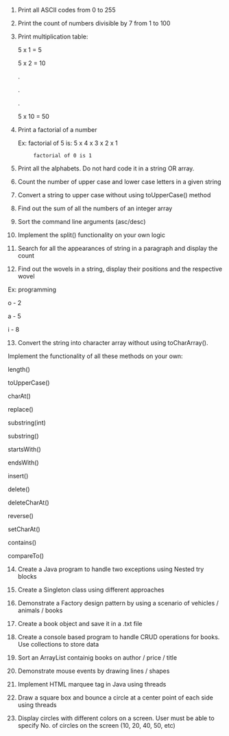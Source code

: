 1. Print all ASCII codes from 0 to 255



2. Print the count of numbers divisible by 7 from 1 to 100



3. Print multiplication table:

	5 x 1 = 5

	5 x 2 = 10

	.

	.

	.

	5 x 10 = 50



4. Print a factorial of a number

	Ex: factorial of 5 is: 5 x 4 x 3 x 2 x 1

			factorial of 0 is 1



5. Print all the alphabets. Do not hard code it in a string OR array.



6. Count the number of upper case and lower case letters in a given string



7. Convert a string to upper case without using toUpperCase() method



8. Find out the sum of all the numbers of an integer array



9. Sort the command line arguments (asc/desc)



10. Implement the split() functionality on your own logic



11. Search for all the appearances of string in a paragraph and display the count



12. Find out the wovels in a string, display their positions and the respective wovel



Ex: programming

o - 2

a - 5

i - 8



13. Convert the string into character array without using toCharArray().



Implement the functionality of all these methods on your own:



length()

toUpperCase()

charAt()

replace()

substring(int)

substring()

startsWith()

endsWith()

insert()

delete()

deleteCharAt()

reverse()

setCharAt()

contains()

compareTo()



14. Create a Java program to handle two exceptions using Nested try blocks



15. Create a Singleton class using different approaches



16. Demonstrate a Factory design pattern by using a scenario of vehicles / animals / books



17. Create a book object and save it in a .txt file



18. Create a console based program to handle CRUD operations for books. Use collections to store data



19. Sort an ArrayList containig books on author / price / title



20. Demonstrate mouse events by drawing lines / shapes



21. Implement HTML marquee tag in Java using threads



22. Draw a square box and bounce a circle at a center point of each side using threads



23. Display circles with different colors on a screen. User must be able to specify No. of circles on the screen (10, 20, 40, 50, etc)











































			